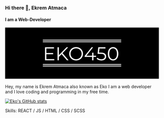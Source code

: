 ### Hi there 👋, Ekrem Atmaca
#### I am a Web-Developer
![I am a Web-Developer](https://github.com/Eko450-eng/Eko450-eng/blob/main/GitHUbHeader.png)

Hey, my name is Ekrem Atmaca also known as Eko I am a web developer and I love coding and programming in my free time.

[![Eko's GitHub stats](https://github-readme-stats.vercel.app/api?username=Eko450-eng)](https://github.com/anuraghazra/github-readme-stats)

Skills: REACT / JS / HTML / CSS / SCSS
